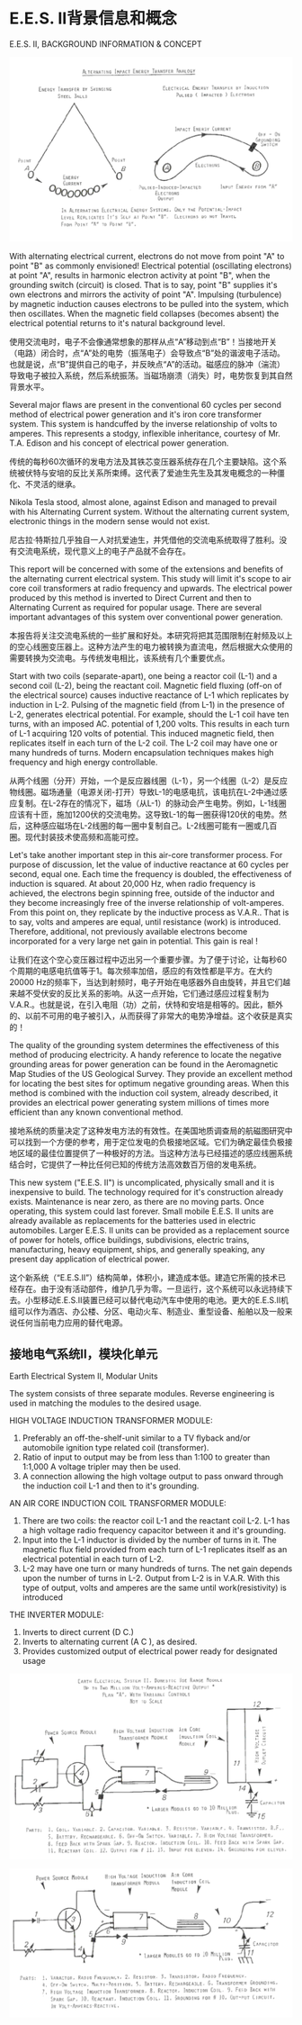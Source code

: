 # E.E.S. II背景信息和概念

E.E.S. II, BACKGROUND INFORMATION & CONCEPT

![](assets/c0007-01.png)

With alternating electrical current, electrons do not move from point "A" to point "B" as commonly envisioned! Electrical potential (oscillating electrons) at point "A", results in harmonic electron activity at point "B", when the grounding switch (circuit) is closed. That is to say, point "B" supplies it's own electrons and mirrors the activity of point "A". Impulsing (turbulence) by magnetic induction causes electrons to be pulled into the system, which then oscillates. When the magnetic field collapses (becomes absent) the electrical potential returns to it's natural background level.

使用交流电时，电子不会像通常想象的那样从点“A”移动到点“B”！当接地开关（电路）闭合时，点“A”处的电势（振荡电子）会导致点“B”处的谐波电子活动。也就是说，点“B”提供自己的电子，并反映点“A”的活动。磁感应的脉冲（湍流）导致电子被拉入系统，然后系统振荡。当磁场崩溃（消失）时，电势恢复到其自然背景水平。

Several major flaws are present in the conventional 60 cycles per second method of electrical power generation and it's iron core transformer system. This system is handcuffed by the inverse relationship of volts to amperes. This represents a stodgy, inflexible inheritance, courtesy of Mr. T.A. Edison and his concept of electrical power generation.

传统的每秒60次循环的发电方法及其铁芯变压器系统存在几个主要缺陷。这个系统被伏特与安培的反比关系所束缚。这代表了爱迪生先生及其发电概念的一种僵化、不灵活的继承。

Nikola Tesla stood, almost alone, against Edison and managed to prevail with his Alternating Current system. Without the alternating current system, electronic things in the modern sense would not exist.

尼古拉·特斯拉几乎独自一人对抗爱迪生，并凭借他的交流电系统取得了胜利。没有交流电系统，现代意义上的电子产品就不会存在。

This report will be concerned with some of the extensions and benefits of the alternating current electrical system. This study will limit it's scope to air core coil transformers at radio frequency and upwards. The electrical power produced by this method is inverted to Direct Current and then to Alternating Current as required for popular usage. There are several important advantages of this system over conventional power generation.

本报告将关注交流电系统的一些扩展和好处。本研究将把其范围限制在射频及以上的空心线圈变压器上。这种方法产生的电力被转换为直流电，然后根据大众使用的需要转换为交流电。与传统发电相比，该系统有几个重要优点。

Start with two coils (separate-apart), one being a reactor coil (L-1) and a second coil (L-2), being the reactant coil. Magnetic field fluxing (off-on of the electrical source) causes inductive reactance of L-1 which replicates by induction in L-2. Pulsing of the magnetic field (from L-1) in the presence of L-2, generates electrical potential. For example, should the L-1 coil have ten turns, with an imposed AC. potential of 1,200 volts. This results in each turn of L-1 acquiring 120 volts of potential. This induced magnetic field, then replicates itself in each turn of the L-2 coil. The L-2 coil may have one or many hundreds of turns. Modern encapsulation techniques makes high frequency and high energy controllable.

从两个线圈（分开）开始，一个是反应器线圈（L-1），另一个线圈（L-2）是反应物线圈。磁场通量（电源关闭-打开）导致L-1的电感电抗，该电抗在L-2中通过感应复制。在L-2存在的情况下，磁场（从L-1）的脉动会产生电势。例如，L-1线圈应该有十匝，施加1200伏的交流电势。这导致L-1的每一圈获得120伏的电势。然后，这种感应磁场在L-2线圈的每一圈中复制自己。L-2线圈可能有一圈或几百圈。现代封装技术使高频和高能可控。

Let's take another important step in this air-core transformer process. For purpose of discussion, let the value of inductive reactance at 60 cycles per second, equal one. Each time the frequency is doubled, the effectiveness of induction is squared. At about 20,000 Hz, when radio frequency is achieved, the electrons begin spinning free, outside of the inductor and they become increasingly free of the inverse relationship of volt-amperes. From this point on, they replicate by the inductive process as V.A.R.. That is to say, volts and amperes are equal, until resistance (work) is introduced. Therefore, additional, not previously available electrons become incorporated for a very large net gain in potential. This gain is real !

让我们在这个空心变压器过程中迈出另一个重要步骤。为了便于讨论，让每秒60个周期的电感电抗值等于1。每次频率加倍，感应的有效性都是平方。在大约20000 Hz的频率下，当达到射频时，电子开始在电感器外自由旋转，并且它们越来越不受伏安的反比关系的影响。从这一点开始，它们通过感应过程复制为V.A.R.。也就是说，在引入电阻（功）之前，伏特和安培是相等的。因此，额外的、以前不可用的电子被引入，从而获得了非常大的电势净增益。这个收获是真实的！

The quality of the grounding system determines the effectiveness of this method of producing electricity. A handy reference to locate the negative grounding areas for power generation can be found in the Aeromagnetic Map Studies of the US Geological Survey. They provide an excellent method for locating the best sites for optimum negative grounding areas.  When this method is combined with the induction coil system, already described, it provides an electrical power generating system millions of times more efficient than any known conventional method.

接地系统的质量决定了这种发电方法的有效性。在美国地质调查局的航磁图研究中可以找到一个方便的参考，用于定位发电的负极接地区域。它们为确定最佳负极接地区域的最佳位置提供了一种极好的方法。当这种方法与已经描述的感应线圈系统结合时，它提供了一种比任何已知的传统方法高效数百万倍的发电系统。

This new system ("E.E.S. II") is uncomplicated, physically small and it is inexpensive to build.  The technology required for it's construction already exists. Maintenance is near zero, as there are no moving parts. Once operating, this system could last forever.  Small mobile E.E.S. II units are already available as replacements for the batteries used in electric automobiles. Larger E.E.S. II units can be provided as a replacement source of power for hotels, office buildings, subdivisions, electric trains, manufacturing, heavy equipment, ships, and generally speaking, any present day application of electrical power.

这个新系统（“E.E.S.II”）结构简单，体积小，建造成本低。建造它所需的技术已经存在。由于没有活动部件，维护几乎为零。一旦运行，这个系统可以永远持续下去。小型移动E.E.S.II装置已经可以替代电动汽车中使用的电池。更大的E.E.S.II机组可以作为酒店、办公楼、分区、电动火车、制造业、重型设备、船舶以及一般来说任何当前电力应用的替代电源。

## 接地电气系统II，模块化单元

Earth Electrical System II, Modular Units


The system consists of three separate modules. Reverse engineering is used in matching the
modules to the desired usage.

HIGH VOLTAGE INDUCTION TRANSFORMER MODULE:

1. Preferably an off-the-shelf-unit similar to a TV flyback and/or automobile ignition type
related coil (transformer).
2. Ratio of input to output may be from less than 1:100 to greater than 1:1,000 A voltage tripler
may then be used.
3. A connection allowing the high voltage output to pass onward through the induction coil L-1
and then to it's grounding.

AN AIR CORE INDUCTION COIL TRANSFORMER MODULE:

1. There are two coils: the reactor coil L-1 and the reactant coil L-2. L-1 has a high voltage
radio frequency capacitor between it and it's grounding.
2. Input into the L-1 inductor is divided by the number of turns in it. The magnetic flux field
provided from each turn of L-1 replicates itself as an electrical potential in each turn of L-2.
3. L-2 may have one turn or many hundreds of turns. The net gain depends upon the number of
turns in L-2. Output from L-2 is in V.A.R. With this type of output, volts and amperes are the
same until work(resistivity) is introduced

THE INVERTER MODULE:

1. Inverts to direct current (D C.)
2. Inverts to alternating current (A C ), as desired.
3. Provides customized output of electrical power ready for designated usage
   
![](assets/c0007-02.png)

![](assets/c0007-03.png)

